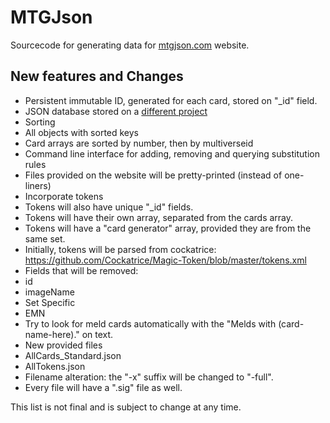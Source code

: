 # MTGJson

Sourcecode for generating data for [mtgjson.com](https://mtgjson.com) website.

## New features and Changes

 * Persistent immutable ID, generated for each card, stored on "_id" field.
 * JSON database stored on a [different project](https://github.com/mtgjson/db)
 * Sorting
  * All objects with sorted keys
  * Card arrays are sorted by number, then by multiverseid
 * Command line interface for adding, removing and querying substitution rules
 * Files provided on the website will be pretty-printed (instead of one-liners)
 * Incorporate tokens
  * Tokens will also have unique "_id" fields.
  * Tokens will have their own array, separated from the cards array.
  * Tokens will have a "card generator" array, provided they are from the same set.
  * Initially, tokens will be parsed from cockatrice: https://github.com/Cockatrice/Magic-Token/blob/master/tokens.xml
 * Fields that will be removed:
  * id
  * imageName
 * Set Specific
  * EMN
   * Try to look for meld cards automatically with the "Melds with (card-name-here)." on text.
 * New provided files
  * AllCards_Standard.json
  * AllTokens.json
 * Filename alteration: the "-x" suffix will be changed to "-full".
 * Every file will have a ".sig" file as well.
 
This list is not final and is subject to change at any time.

